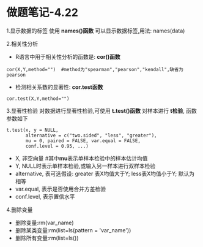 # 做题笔记-4.22
1.显示数据的标签
使用 **names()函数** 可以显示数据标签,用法: names(data)

2.相关性分析
- R语言中用于相关性分析的函数是: **cor()函数**
~~~
cor(X,Y,method="")  #method为"spearman","pearson","kendall",缺省为 pearson
~~~
- 检测相关系数的显著性: **cor.test函数**
~~~
cor.test(X,Y,method="")
~~~

3.显著性检验
对数据进行显著性检验,可使用 **t.test()函数** 对样本进行 **t检验**, 函数参数如下
~~~
t.test(x, y = NULL,
       alternative = c("two.sided", "less", "greater"),
       mu = 0, paired = FALSE, var.equal = FALSE,
       conf.level = 0.95, ...)
~~~

- X, 非空向量 #其中**mu**表示单样本检验中的样本估计均值
- Y, NULL时表示单样本检验,或输入另一样本进行双样本检验
- alternative, 表可选假设: greater 表X均值大于Y; less表X均值小于Y; 默认为相等
- var.equal, 表示是否使用合并方差检验
- conf.level, 表示置信水平



4.删除变量
- 删除变量:rm(var_name)
- 删除某类变量:rm(list=ls(pattern = 'var_name'))
- 删除所有变量:rm(list=ls())





